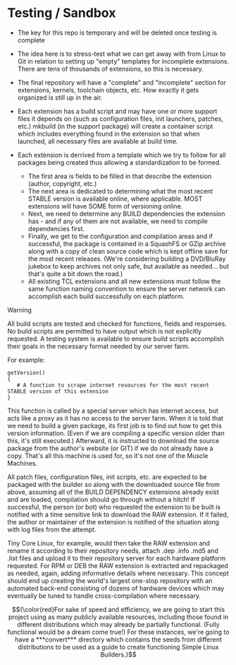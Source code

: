# Testing / Sandbox

* The key for this repo is temporary and will be deleted once testing is complete
* The idea here is to stress-test what we can get away with from Linux to Git in relation to setting up "empty" templates for incomplete extensions. There are tens of thousands of extensions, so this is necessary.
* The final repository will have a "complete" and "incomplete" section for extensions, kernels, toolchain objects, etc.  How exactly it gets organized is still up in the air.

* Each extension has a build script and may have one or more support files it depends on (such as configuration files, init launchers, patches, etc.)  mkbuild (in the support package) will create a container script which includes everything found in the extension so that when launched, all necessary files are available at build time.
* Each extension is derrived from a template which we try to follow for all packages being created thus allowing a standardization to be formed.
  * The first area is fields to be filled in that describe the extension (author, copyright, etc.)
  * The next area is dedicated to determining what the most recent STABLE version is available online, where applicable.  MOST extensions will have SOME form of versioning online.
  * Next, we need to determine any BUILD dependencies the extension has - and if any of them are not available, we need to compile dependencies first.
  * Finally, we get to the configuration and compilation areas and if successful, the package is contained in a SquashFS or GZip archive along with a copy of clean source code which is kept offline save for the most recent releases.  (We're considering building a DVD/BluRay jukebox to keep archives not only safe, but available as needed...  but that's quite a bit down the road.)
  * All existing TCL extensions and all new extensions must follow the same function naming convention to ensure the server network can accomplish each build successfully on each platform.
    
> [!WARNING]
> All build scripts are tested and checked for functions, fields and responses.  No build scripts are permitted to have output which is not explicitly requested.
> A testing system is available to ensure build scripts accomplish their goals in the necessary format needed by our server farm.

For example:
```
getVersion()
{
   # A function to scrape internet resources for the most recent STABLE version of this extension
}
```
This function is called by a special server which has internet access, but acts like a proxy as it has no access to the server farm. When it is told that we need to build a given package, its first job is to find out how to get this version information.  (Even if we are compiling a specific version older than this, it's still executed.)  Afterward, it is instructed to download the source package from the author's website (or GIT) if we do not already have a copy.  That's all this machine is used for, so it's not one of the Muscle Machines.

All patch files, configuration files, init scripts, etc. are expected to be packaged with the builder so along with the downloaded source file from above, assuming all of the BUILD DEPENDENCY extensions already exist and are loaded, compilation should go through without a hitch!  If successful, the person (or bot) who requested the extension to be built is notified with a time sensitive link to download the RAW extension.  If it failed, the author or maintainer of the extension is notified of the situation along with log files from the attempt.

Tiny Core Linux, for example, would then take the RAW extension and rename it according to their repository needs, attach .dep .info .md5 and .list files and upload it to their repository server for each hardware platform requested.  For RPM or DEB the RAW extension is extracted and repackaged as needed, again, adding informative details where necessary.  This concept should end up creating the world's largest one-stop repository with an automated back-end consisting of dozens of hardware devices which may eventually be tuned to handle cross-compilation where necessary.


$${\color{red}For sake of speed and efficiency, we are going to start this project using as many publicly available resources, including those found in different distributions which may already be partially functional.  (Fully functional would be a dream come true!)
For these instances, we're going to have a ***convert*** directory which contains the seeds from different distributions to be used as a guide to create functioning Simple Linux Builders.}$$